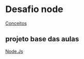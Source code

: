 # Desafio node 

[Conceitos](https://github.com/Rocketseat/bootcamp-gostack-desafios/tree/master/desafio-conceitos-nodejs "Conceitos Node.Js")

## projeto base das aulas 

[Node.Js](https://github.com/aragaoruan/nivel-1-node "Node.Js")